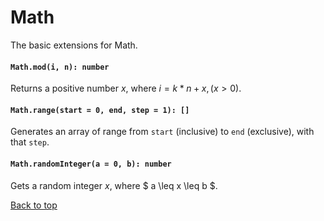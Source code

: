 <a name="math"></a>
# Math
The basic extensions for Math.

#### `Math.mod(i, n): number`
Returns a positive number $x$, where $i = k * n + x, (x > 0)$.
#### `Math.range(start = 0, end, step = 1): []`
Generates an array of range from `start` (inclusive) to `end` (exclusive), with that `step`.
#### `Math.randomInteger(a = 0, b): number`
Gets a random integer $x$, where $ a \leq x \leq b $.

[Back to top](#math)
